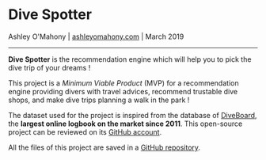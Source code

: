 
# Dive Spotter

Ashley O'Mahony | [ashleyomahony.com](http://ashleyomahony.com) | March 2019  

***

**Dive Spotter** is the recommendation engine which will help you to pick the dive trip of your dreams !

This project is a *Minimum Viable Product* (MVP) for a recommendation engine providing divers with travel advices, recommend trustable dive shops, and make dive trips planning a walk in the park !

The dataset used for the project is inspired from the database of [DiveBoard](http://www.diveboard.com), the **largest online logbook on the market since 2011**. This open-source project can be reviewed on its [GitHub account](https://github.com/Diveboard).

All the files of this project are saved in a [GitHub repository](https://github.com/ashomah/Dive-Spotter).  
